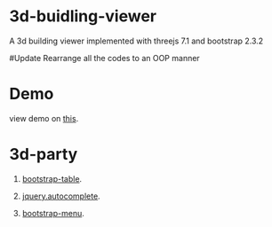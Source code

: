 # 3d-buidling-viewer
A 3d building viewer implemented with threejs 7.1 and bootstrap 2.3.2

#Update
Rearrange all the codes to an OOP manner

# Demo
view demo on <a href="http://dizzyeyes.sinaapp.com">this</a>.

# 3d-party
1. <a href="https://github.com/wenzhixin/bootstrap-table/">bootstrap-table</a>.

2. <a href="https://github.com/nswish/jQuery.AutoComplete">jquery.autocomplete</a>.

3. <a href="https://github.com/wenzhixin/bootstrap-menu">bootstrap-menu</a>.
